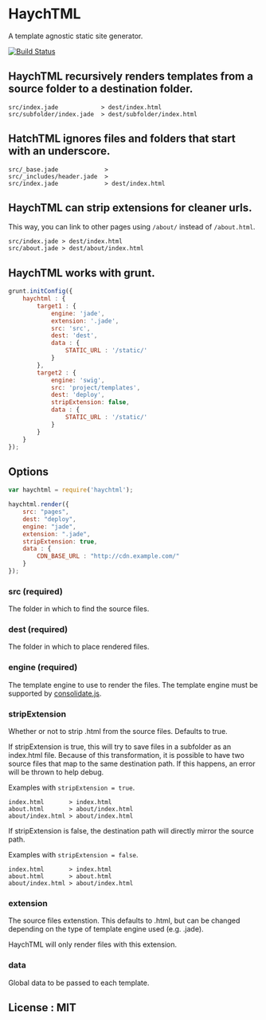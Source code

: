 # HaychTML

A template agnostic static site generator.

[![Build Status](https://travis-ci.org/timrwood/haychtml.png?branch=master)](https://travis-ci.org/timrwood/haychtml)

## HaychTML recursively renders templates from a source folder to a destination folder.

```
src/index.jade            > dest/index.html
src/subfolder/index.jade  > dest/subfolder/index.html
```

## HatchTML ignores files and folders that start with an underscore.

```
src/_base.jade             >
src/_includes/header.jade  >
src/index.jade             > dest/index.html
```

## HaychTML can strip extensions for cleaner urls.

This way, you can link to other pages using `/about/` instead of `/about.html`.

```
src/index.jade > dest/index.html
src/about.jade > dest/about/index.html
```

## HaychTML works with grunt.

```javascript
grunt.initConfig({
	haychtml : {
		target1 : {
			engine: 'jade',
			extension: '.jade',
			src: 'src',
			dest: 'dest',
			data : {
				STATIC_URL : '/static/'
			}
		},
		target2 : {
			engine: 'swig',
			src: 'project/templates',
			dest: 'deploy',
			stripExtension: false,
			data : {
				STATIC_URL : '/static/'
			}
		}
	}
});
```

## Options

```javascript
var haychtml = require('haychtml');

haychtml.render({
	src: "pages",
	dest: "deploy",
	engine: "jade",
	extension: ".jade",
	stripExtension: true,
	data : {
		CDN_BASE_URL : "http://cdn.example.com/"
	}
});
```

### src (required)

The folder in which to find the source files.

### dest (required)

The folder in which to place rendered files.

### engine (required)
The template engine to use to render the files.
The template engine must be supported by [consolidate.js](https://github.com/visionmedia/consolidate.js/).

### stripExtension

Whether or not to strip .html from the source files. Defaults to true.

If stripExtension is true, this will try to save files in a subfolder
as an index.html file. Because of this transformation, it is possible to
have two source files that map to the same destination path. If this happens,
an error will be thrown to help debug.

Examples with `stripExtension = true`.

```
index.html       > index.html
about.html       > about/index.html
about/index.html > about/index.html
```

If stripExtension is false, the destination path will directly mirror the
source path.

Examples with `stripExtension = false`.

```
index.html       > index.html
about.html       > about.html
about/index.html > about/index.html
```

### extension

The source files extenstion. This defaults to .html, but can be changed
depending on the type of template engine used (e.g. .jade).

HaychTML will only render files with this extension.

### data
Global data to be passed to each template.

## License : MIT

